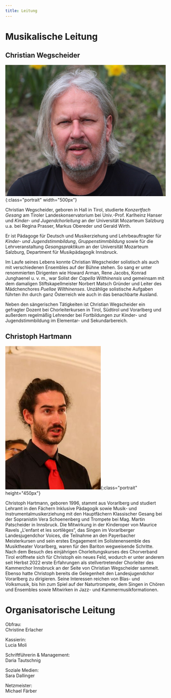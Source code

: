 ```yaml
---
title: Leitung
---
```


# Musikalische Leitung

## Christian Wegscheider

![Christian Wegscheider](/assets/christian-2024.jpg){:class="portrait" width="500px"}

Christian Wegscheider, geboren in Hall in Tirol, studierte *Konzertfach
Gesang* am Tiroler Landeskonservatorium bei Univ.-Prof. Karlheinz Hanser
und *Kinder- und Jugendchorleitung* an der Universität Mozarteum
Salzburg u.a. bei Regina Prasser, Markus Obereder und Gerald Wirth.

Er ist Pädagoge für Deutsch und Musikerziehung und Lehrbeauftragter für
*Kinder- und Jugendstimmbildung*, *Gruppenstimmbildung* sowie für die
Lehrveranstaltung *Gesangspraktikum* an der Universität Mozarteum
Salzburg, Department für Musikpädagogik Innsbruck.

Im Laufe seines Lebens konnte Christian Wegscheider solistisch als auch
mit verschiedenen Ensembles auf der Bühne stehen. So sang er unter
renommierten Dirigenten wie Howard Arman, Rene Jacobs, Konrad Junghaenel
u. v. m., war Solist der *Capella Wilthinensis* und gemeinsam mit dem
damaligen Stiftskapellmeister Norbert Matsch Gründer und Leiter des
Mädchenchores *Puellae Wilthinenses*. Unzählige solistische Aufgaben
führten ihn durch ganz Österreich wie auch in das benachbarte Ausland.

Neben den sängerischen Tätigkeiten ist Christian Wegscheider ein
gefragter Dozent bei Chorleiterkursen in Tirol, Südtirol und Vorarlberg
und außerdem regelmäßig Lehrender bei Fortbildungen zur Kinder- und
Jugendstimmbildung im Elementar- und Sekundarbereich.

## Christoph Hartmann

![Christoph Hartmann](/assets/christoph.jpg){:class="portrait" height="450px"}

Christoph Hartmann, geboren 1996, stammt aus Vorarlberg und studiert Lehramt in den Fächern Inklusive Pädagogik sowie Musik- und Instrumentalmusikerziehung mit den Hauptfächern Klassischer Gesang bei der Sopranistin Vera Schoenenberg und Trompete bei Mag. Martin Patscheider in Innsbruck. Die Mitwirkung in der Kinderoper von Maurice Ravels „L'enfant et les sortilèges“, das Singen im Vorarlberger Landesjugendchor Voices, die Teilnahme an den Payerbacher Meisterkursen und sein erstes Engagement im Solistenensemble des Musiktheater Vorarlberg, waren für den Bariton wegweisende Schritte. Nach dem Besuch des einjährigen Chorleitungskurses des Chorverband Tirol eröffnete sich für Christoph ein neues Feld, wodurch er unter anderem seit Herbst 2022 erste Erfahrungen als stellvertretender Chorleiter des Kammerchor Innsbruck an der Seite von Christian Wegscheider sammelt. Ebenso hatte Christoph bereits die Gelegenheit den Landesjugendchor Vorarlberg zu dirigieren. Seine Interessen reichen von Blas- und Volksmusik, bis hin zum Spiel auf der Naturtrompete, dem Singen in Chören und Ensembles sowie Mitwirken in Jazz- und Kammermusikformationen.


# Organisatorische Leitung

Obfrau:  
Christine Erlacher

Kassierin:  
Lucia Moli

Schriftführerin & Management:  
Daria Tautschnig

Soziale Medien:  
Sara Dallinger

Netzmeister:  
Michael Färber
